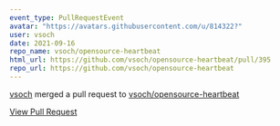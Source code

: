```yaml
---
event_type: PullRequestEvent
avatar: "https://avatars.githubusercontent.com/u/814322?"
user: vsoch
date: 2021-09-16
repo_name: vsoch/opensource-heartbeat
html_url: https://github.com/vsoch/opensource-heartbeat/pull/395
repo_url: https://github.com/vsoch/opensource-heartbeat
---
```


<a href='https://github.com/vsoch' target='_blank'>vsoch</a> merged a pull request to <a href='https://github.com/vsoch/opensource-heartbeat' target='_blank'>vsoch/opensource-heartbeat</a>

<a href='https://github.com/vsoch/opensource-heartbeat/pull/395' target='_blank'>View Pull Request</a>
